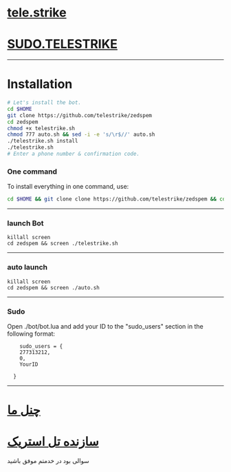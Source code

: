 # [tele.strike](https://telegram.me/TeleStRiKe)

# [SUDO.TELESTRIKE](https://telegram.me/SuDoTMstRiKe)


* * *


# Installation

```sh
# Let's install the bot.
cd $HOME
git clone https://github.com/telestrike/zedspem
cd zedspem
chmod +x telestrike.sh
chmod 777 auto.sh && sed -i -e 's/\r$//' auto.sh
./telestrike.sh install
./telestrike.sh 
# Enter a phone number & confirmation code.
```
### One command
To install everything in one command, use:
```sh
cd $HOME && git clone clone https://github.com/telestrike/zedspem && cd zedspem && chmod +x telestrike.sh && chmod 777 auto.sh && sed -i -e 's/\r$//' auto.sh && ./telestrike.sh install && ./telestrike.sh
```

* * *

### launch Bot

```
killall screen
cd zedspem && screen ./telestrike.sh
```

* * *


### auto launch 
```
killall screen
cd zedspem && screen ./auto.sh
```

***
### Sudo

Open ./bot/bot.lua and add your ID to the "sudo_users" section in the following format:
```
    sudo_users = {
    277313212,
    0,
    YourID

  }
```

***
# [چنل ما](https://telegram.me/TeleStRiKe)

# [سازنده تل استریک](https://telegram.me/SuDoTMstRiKe)
سوالی بود در خدمتم
موفق باشید
